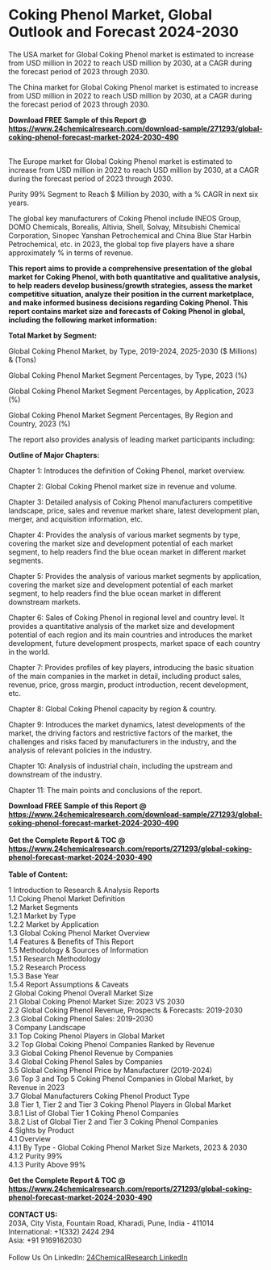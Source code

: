 <h1>Coking Phenol Market, Global Outlook and Forecast 2024-2030</h1><p>The USA market for Global Coking Phenol market is estimated to increase from USD million in 2022 to reach USD million by 2030, at a CAGR during the forecast period of 2023 through 2030.</p><p>
</p><p>The China market for Global Coking Phenol market is estimated to increase from USD million in 2022 to reach USD million by 2030, at a CAGR during the forecast period of 2023 through 2030.</p><div><b>Download FREE Sample of this Report @ 
            <a href="https://www.24chemicalresearch.com/download-sample/271293/global-coking-phenol-forecast-market-2024-2030-490">
            https://www.24chemicalresearch.com/download-sample/271293/global-coking-phenol-forecast-market-2024-2030-490</a></b></div><br><p>
</p><p>The Europe market for Global Coking Phenol market is estimated to increase from USD million in 2022 to reach USD million by 2030, at a CAGR during the forecast period of 2023 through 2030.</p><p>
Purity 99% Segment to Reach $ Million by 2030, with a % CAGR in next six years.</p><p>
The global key manufacturers of Coking Phenol include INEOS Group, DOMO Chemicals, Borealis, Altivia, Shell, Solvay, Mitsubishi Chemical Corporation, Sinopec Yanshan Petrochemical and China Blue Star Harbin Petrochemical, etc. in 2023, the global top five players have a share approximately % in terms of revenue.</p><p>
<strong>This report aims to provide a comprehensive presentation of the global market for Coking Phenol, with both quantitative and qualitative analysis, to help readers develop business/growth strategies, assess the market competitive situation, analyze their position in the current marketplace, and make informed business decisions regarding Coking Phenol. This report contains market size and forecasts of Coking Phenol in global, including the following market information:</strong></p><p>
</p><p>
<strong>Total Market by Segment:</strong></p><p>
Global Coking Phenol Market, by Type, 2019-2024, 2025-2030 ($ Millions) &amp; (Tons)</p><p>
Global Coking Phenol Market Segment Percentages, by Type, 2023 (%)</p><p>
</p><p>
Global Coking Phenol Market Segment Percentages, by Application, 2023 (%)</p><p>
</p><p>
Global Coking Phenol Market Segment Percentages, By Region and Country, 2023 (%)</p><p>
</p><p>
The report also provides analysis of leading market participants including:</p><p>
</p><p>
</p><p>
</p><p><strong>Outline of Major Chapters:</strong></p><p>
</p><p>Chapter 1: Introduces the definition of Coking Phenol, market overview.</p><p>
Chapter 2: Global Coking Phenol market size in revenue and volume.</p><p>
Chapter 3: Detailed analysis of Coking Phenol manufacturers competitive landscape, price, sales and revenue market share, latest development plan, merger, and acquisition information, etc.</p><p>
Chapter 4: Provides the analysis of various market segments by type, covering the market size and development potential of each market segment, to help readers find the blue ocean market in different market segments.</p><p>
Chapter 5: Provides the analysis of various market segments by application, covering the market size and development potential of each market segment, to help readers find the blue ocean market in different downstream markets.</p><p>
Chapter 6: Sales of Coking Phenol in regional level and country level. It provides a quantitative analysis of the market size and development potential of each region and its main countries and introduces the market development, future development prospects, market space of each country in the world.</p><p>
Chapter 7: Provides profiles of key players, introducing the basic situation of the main companies in the market in detail, including product sales, revenue, price, gross margin, product introduction, recent development, etc.</p><p>
Chapter 8: Global Coking Phenol capacity by region &amp; country.</p><p>
Chapter 9: Introduces the market dynamics, latest developments of the market, the driving factors and restrictive factors of the market, the challenges and risks faced by manufacturers in the industry, and the analysis of relevant policies in the industry.</p><p>
Chapter 10: Analysis of industrial chain, including the upstream and downstream of the industry.</p><p>
Chapter 11: The main points and conclusions of the report.</p><div><b>Download FREE Sample of this Report @ 
            <a href="https://www.24chemicalresearch.com/download-sample/271293/global-coking-phenol-forecast-market-2024-2030-490">
            https://www.24chemicalresearch.com/download-sample/271293/global-coking-phenol-forecast-market-2024-2030-490</a></b></div><br><div><b>Get the Complete Report & TOC @ 
            <a href="https://www.24chemicalresearch.com/reports/271293/global-coking-phenol-forecast-market-2024-2030-490">
            https://www.24chemicalresearch.com/reports/271293/global-coking-phenol-forecast-market-2024-2030-490</a></b></div><br>
            <b>Table of Content:</b><p>1 Introduction to Research & Analysis Reports<br />
    1.1 Coking Phenol Market Definition<br />
    1.2 Market Segments<br />
        1.2.1 Market by Type<br />
        1.2.2 Market by Application<br />
    1.3 Global Coking Phenol Market Overview<br />
    1.4 Features & Benefits of This Report<br />
    1.5 Methodology & Sources of Information<br />
        1.5.1 Research Methodology<br />
        1.5.2 Research Process<br />
        1.5.3 Base Year<br />
        1.5.4 Report Assumptions & Caveats<br />
2 Global Coking Phenol Overall Market Size<br />
    2.1 Global Coking Phenol Market Size: 2023 VS 2030<br />
    2.2 Global Coking Phenol Revenue, Prospects & Forecasts: 2019-2030<br />
    2.3 Global Coking Phenol Sales: 2019-2030<br />
3 Company Landscape<br />
    3.1 Top Coking Phenol Players in Global Market<br />
    3.2 Top Global Coking Phenol Companies Ranked by Revenue<br />
    3.3 Global Coking Phenol Revenue by Companies<br />
    3.4 Global Coking Phenol Sales by Companies<br />
    3.5 Global Coking Phenol Price by Manufacturer (2019-2024)<br />
    3.6 Top 3 and Top 5 Coking Phenol Companies in Global Market, by Revenue in 2023<br />
    3.7 Global Manufacturers Coking Phenol Product Type<br />
    3.8 Tier 1, Tier 2 and Tier 3 Coking Phenol Players in Global Market<br />
        3.8.1 List of Global Tier 1 Coking Phenol Companies<br />
        3.8.2 List of Global Tier 2 and Tier 3 Coking Phenol Companies<br />
4 Sights by Product<br />
    4.1 Overview<br />
        4.1.1 By Type - Global Coking Phenol Market Size Markets, 2023 & 2030<br />
        4.1.2 Purity 99%<br />
        4.1.3 Purity Above 99%<br />
   </p><div><b>Get the Complete Report & TOC @ 
            <a href="https://www.24chemicalresearch.com/reports/271293/global-coking-phenol-forecast-market-2024-2030-490">
            https://www.24chemicalresearch.com/reports/271293/global-coking-phenol-forecast-market-2024-2030-490</a></b></div><br><b>CONTACT US:</b><br>
            203A, City Vista, Fountain Road, Kharadi, Pune, India - 411014<br>
            International: +1(332) 2424 294<br>
            Asia: +91 9169162030 <br><br>
            Follow Us On LinkedIn: <a href="https://www.linkedin.com/company/24chemicalresearch/">24ChemicalResearch LinkedIn</a>
